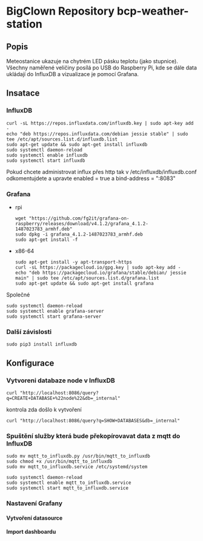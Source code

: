 # BigClown Repository bcp-weather-station

## Popis

Meteostanice ukazuje na chytrém LED pásku teplotu (jako stupnice). Všechny naměřené veličiny posílá po USB do Raspberry Pi, kde se dále data ukládají do InfluxDB a vizualizace je pomocí Grafana.

## Insatace

### InfluxDB

```
curl -sL https://repos.influxdata.com/influxdb.key | sudo apt-key add -
echo "deb https://repos.influxdata.com/debian jessie stable" | sudo tee /etc/apt/sources.list.d/influxdb.list
sudo apt-get update && sudo apt-get install influxdb
sudo systemctl daemon-reload
sudo systemctl enable influxdb
sudo systemctl start influxdb
```

Pokud chcete administrovat influx přes http tak v /etc/influxdb/influxdb.conf
odkomentujdete a upravte enabled = true a bind-address = ":8083"

### Grafana

* rpi

    ```
	wget "https://github.com/fg2it/grafana-on-raspberry/releases/download/v4.1.2/grafana_4.1.2-1487023783_armhf.deb"
	sudo dpkg -i grafana_4.1.2-1487023783_armhf.deb
    sudo apt-get install -f
    ```
* x86-64

    ````
	sudo apt-get install -y apt-transport-https
	curl -sL https://packagecloud.io/gpg.key | sudo apt-key add -
	echo "deb https://packagecloud.io/grafana/stable/debian/ jessie main" | sudo tee /etc/apt/sources.list.d/grafana.list
	sudo apt-get update && sudo apt-get install grafana
    ````

Společné

```
sudo systemctl daemon-reload
sudo systemctl enable grafana-server
sudo systemctl start grafana-server
```

### Další závislosti

```
sudo pip3 install influxdb
```


## Konfigurace


### Vytvoreni databaze node v InfluxDB
```
curl "http://localhost:8086/query?q=CREATE+DATABASE+%22node%22&db=_internal"
```
kontrola zda došlo k vytvoření
```
curl "http://localhost:8086/query?q=SHOW+DATABASES&db=_internal"
```

### Spuštění služby která bude překopírovavat data z mqtt do InfluxDB

```
sudo mv mqtt_to_influxdb.py /usr/bin/mqtt_to_influxdb
sudo chmod +x /usr/bin/mqtt_to_influxdb
sudo mv mqtt_to_influxdb.service /etc/systemd/system

sudo systemctl daemon-reload
sudo systemctl enable mqtt_to_influxdb.service
sudo systemctl start mqtt_to_influxdb.service
```


### Nastavení Grafany

#### Vytvoření datasource

#### Import dashboardu
